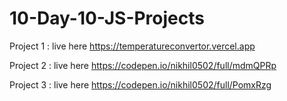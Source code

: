 # 10-Day-10-JS-Projects

Project 1 : live here https://temperatureconvertor.vercel.app

Project 2 : live here https://codepen.io/nikhil0502/full/mdmQPRp

Project 3 : live here https://codepen.io/nikhil0502/full/PomxRzg
